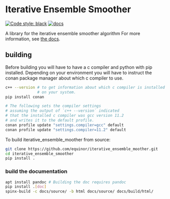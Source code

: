 Iterative Ensemble Smoother
===========================

[![Code style: black](https://img.shields.io/badge/code%20style-black-000000.svg)](https://github.com/psf/black)
[![docs](https://readthedocs.org/projects/iterative_ensemble_smoother/badge/?version=latest&style=plastic)](https://iterative_ensemble_smoother.readthedocs.io/)

A library for the iterative ensemble smoother algorithm
For more information, see [the docs](http://ecl-data-io.rtfd.io).

## building

Before building you will have to have a c compiler and python with pip
installed. Depending on your environment you will have to instruct
the conan package manager about which c compiler to use.

```bash
c++ --version # to get information about which c compiler is installed
              # on your system.
pip install conan

# The following sets the compiler settings
# assuming the output of `c++ --version` indicated
# that the installed c compiler was gcc version 11.2
# and writes it to the default profile.
conan profile update "settings.compiler=gcc" default
conan profile update "settings.compiler=11.2" default
```

To build iterative_ensemble_moother from source:

```bash
git clone https://github.com/equinor/iterative_ensemble_moother.git
cd iterative_ensemble_smoother
pip install .
```

### build the documentation

```bash
apt install pandoc # Building the doc requires pandoc
pip install .[doc]
spinx-build -c docs/source/ -b html docs/source/ docs/build/html/
```
